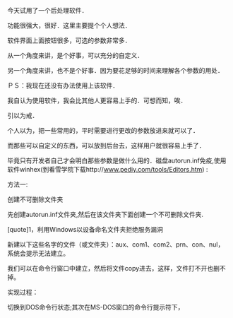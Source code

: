 今天试用了一个后处理软件．
功能很强大，很好．这里主要提个个人想法．
软件界面上面按钮很多，可选的参数非常多．
从一个角度来讲，是个好事，可以充分的自定义．
另一个角度来讲，也不是个好事．因为要花足够的时间来理解各个参数的用处．
ＰＳ：我现在还没有办法使用上该软件．
我自认为使用软件，我会比其他人更容易上手的．可想而知，唉．
引以为戒．

个人以为，把一些常用的，平时需要进行更改的参数放进来就可以了．
而那些可以自定义的东西，可以放到后台去，这样用户就很容易上手了．

毕竟只有开发者自己才会明白那些参数是做什么用的．磁盘autorun.inf免疫,使用软件winhex(到看雪学院下载http://www.pediy.com/tools/Editors.htm) :
方法一:
创建不可删除文件夹

先创建autorun.inf文件夹,然后在该文件夹下面创建一个不可删除文件夹.
 
[quote]1，利用Windows以设备命名文件夹拒绝服务漏洞
新建以下这些名字的文件（或文件夹）：aux、com1、com2、prn、con、nul，系统会提示无法建立。
我们可以在命令行窗口中建立，然后将文件copy进去，这样，文件打不开也删不掉。 

实现过程：
切换到DOS命令行状态;其次在MS-DOS窗口的命令行提示符下，
